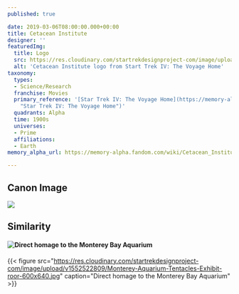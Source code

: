 ```yaml
---
published: true

date: 2019-03-06T08:00:00.000+00:00
title: Cetacean Institute
designer: ''
featuredImg:
  title: Logo
  src: https://res.cloudinary.com/startrekdesignproject-com/image/upload/v1554865413/Cetacean_Institute.png
  alt: 'Cetacean Institute logo from Start Trek IV: The Voyage Home'
taxonomy:
  types:
  - Science/Research
  franchise: Movies
  primary_reference: '[Star Trek IV: The Voyage Home](https://memory-alpha.fandom.com/wiki/Star_Trek_IV:_The_Voyage_Home
    "Star Trek IV: The Voyage Home")'
  quadrants: Alpha
  time: 1900s
  universes:
  - Prime
  affiliations:
  - Earth
memory_alpha_url: https://memory-alpha.fandom.com/wiki/Cetacean_Institute

---
```

## Canon Image

![](https://res.cloudinary.com/startrekdesignproject-com/image/upload/v1552522809/ST4-VoyageHome_CetaceanInstitute.jpg)

## Similarity

#### ![](https://res.cloudinary.com/startrekdesignproject-com/image/upload/v1552522809/Monterey-Aquarium-Tentacles-Exhibit-roor-600x640.jpg "Direct homage to the Monterey Bay Aquarium")

{{< figure src="https://res.cloudinary.com/startrekdesignproject-com/image/upload/v1552522809/Monterey-Aquarium-Tentacles-Exhibit-roor-600x640.jpg" caption="Direct homage to the Monterey Bay Aquarium" >}}